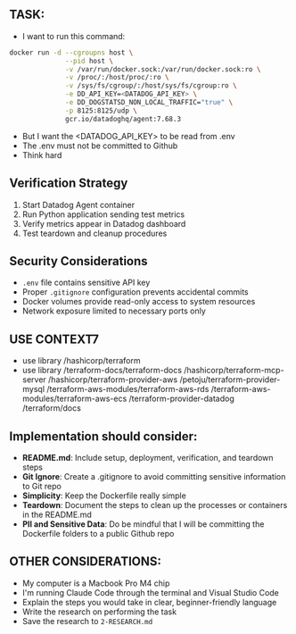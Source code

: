 ## TASK:
- I want to run this command:
```bash
docker run -d --cgroupns host \
              --pid host \
              -v /var/run/docker.sock:/var/run/docker.sock:ro \
              -v /proc/:/host/proc/:ro \
              -v /sys/fs/cgroup/:/host/sys/fs/cgroup:ro \
              -e DD_API_KEY=<DATADOG_API_KEY> \
              -e DD_DOGSTATSD_NON_LOCAL_TRAFFIC="true" \
              -p 8125:8125/udp \
              gcr.io/datadoghq/agent:7.68.3
```
- But I want the <DATADOG_API_KEY> to be read from .env
- The .env must not be committed to Github
- Think hard

## Verification Strategy
1. Start Datadog Agent container
2. Run Python application sending test metrics
3. Verify metrics appear in Datadog dashboard
4. Test teardown and cleanup procedures

## Security Considerations
- `.env` file contains sensitive API key
- Proper `.gitignore` configuration prevents accidental commits
- Docker volumes provide read-only access to system resources
- Network exposure limited to necessary ports only

<!-- ## EXAMPLES:
- [List any example files in the examples folders and explain how they should be used if any] -->

<!-- ## DOCUMENTATION:
- https://docs.datadoghq.com/developers/dogstatsd/?tab=containeragent -->

## USE CONTEXT7
- use library /hashicorp/terraform 
- use library /terraform-docs/terraform-docs /hashicorp/terraform-mcp-server /hashicorp/terraform-provider-aws /petoju/terraform-provider-mysql /terraform-aws-modules/terraform-aws-rds /terraform-aws-modules/terraform-aws-ecs /terraform-provider-datadog /terraform/docs 

## Implementation should consider:
- **README.md**: Include setup, deployment, verification, and teardown steps
- **Git Ignore**: Create a .gitignore to avoid committing sensitive information to Git repo
- **Simplicity**: Keep the Dockerfile really simple
- **Teardown**: Document the steps to clean up the processes or containers in the README.md
- **PII and Sensitive Data**: Do be mindful that I will be committing the Dockerfile folders to a public Github repo

## OTHER CONSIDERATIONS:
- My computer is a Macbook Pro M4 chip
- I'm running Claude Code through the terminal and Visual Studio Code
- Explain the steps you would take in clear, beginner-friendly language
- Write the research on performing the task
- Save the research to `2-RESEARCH.md`


